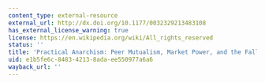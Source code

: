 ```yaml
---
content_type: external-resource
external_url: http://dx.doi.org/10.1177/0032329213483108
has_external_license_warning: true
license: https://en.wikipedia.org/wiki/All_rights_reserved
status: ''
title: 'Practical Anarchism: Peer Mutualism, Market Power, and the Fallible State'
uid: e1b5fe6c-8483-4213-8ada-ee550977a6a6
wayback_url: ''
---
```

